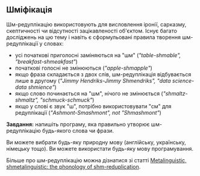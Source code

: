 ## Шміфікація

Шм-редуплікацію використовують для висловлення іронії, сарказму, скептичності чи відсутності зацікавленості об'єктом. Існує багато досліджень на цю тему і навіть є сформульовані правила творення шм-редуплікації у словах:

- усі початкові приголосні заміняються на "шм" (_"table-shmable", "breakfast-shmeakfast"_)
- початкові голосні не змінюються (_"apple-shmapple"_)
- якщо фраза складається з двох слів, шм-редуплікація відбувається лише в другому (_"Jimmy Hendriks-Jimmy Shmendriks", "data science-data shmience"_)
- якщо слово починається на "шм", нічого не змінюється (_"shmaltz-shmaltz", "schmuck-schmuck"_)
- якщо у слові є звук "ш", потрібно використовувати "см" для редуплікації (_"Ashmont-Smashmont", not "Shmashmont"_)

**Завдання:** напишіть програму, яка правильно утворює шм-редуплікацію будь-якого слова чи фрази.

Ви можете вибрати будь-яку природну мову (англійську, українську, німецьку тощо). Ви можете використати будь-яку мову програмування.

Більше про шм-редуплікацію можна дізнатися зі статті [Metalinguistic, shmetalinguistic: the phonology of shm-reduplication](https://www.academia.edu/209796/Metalinguistic_shmetalinguistic_The_phonology_of_shm-reduplication).
